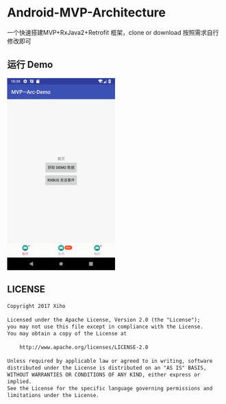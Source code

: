 

# Android-MVP-Architecture
一个快速搭建MVP+RxJava2+Retrofit 框架，clone or download 按照需求自行修改即可

##  运行 Demo

<img src="/screenshot/MVP-Arch-Demo.gif" style="width: 50%;">

## LICENSE

```
Copyright 2017 Xiho

Licensed under the Apache License, Version 2.0 (the "License");
you may not use this file except in compliance with the License.
You may obtain a copy of the License at

    http://www.apache.org/licenses/LICENSE-2.0

Unless required by applicable law or agreed to in writing, software
distributed under the License is distributed on an "AS IS" BASIS,
WITHOUT WARRANTIES OR CONDITIONS OF ANY KIND, either express or implied.
See the License for the specific language governing permissions and
limitations under the License.
```

